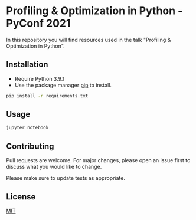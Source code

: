 # Profiling & Optimization in Python - PyConf 2021

In this repository you will find resources used in the talk "Profiling & Optimization in Python".

## Installation

- Require Python 3.9.1
- Use the package manager [pip](https://pip.pypa.io/en/stable/) to install.

```bash
pip install -r requirements.txt
```

## Usage

```bash
jupyter notebook
```


## Contributing
Pull requests are welcome. For major changes, please open an issue first to discuss what you would like to change.

Please make sure to update tests as appropriate.

## License
[MIT](https://choosealicense.com/licenses/mit/)